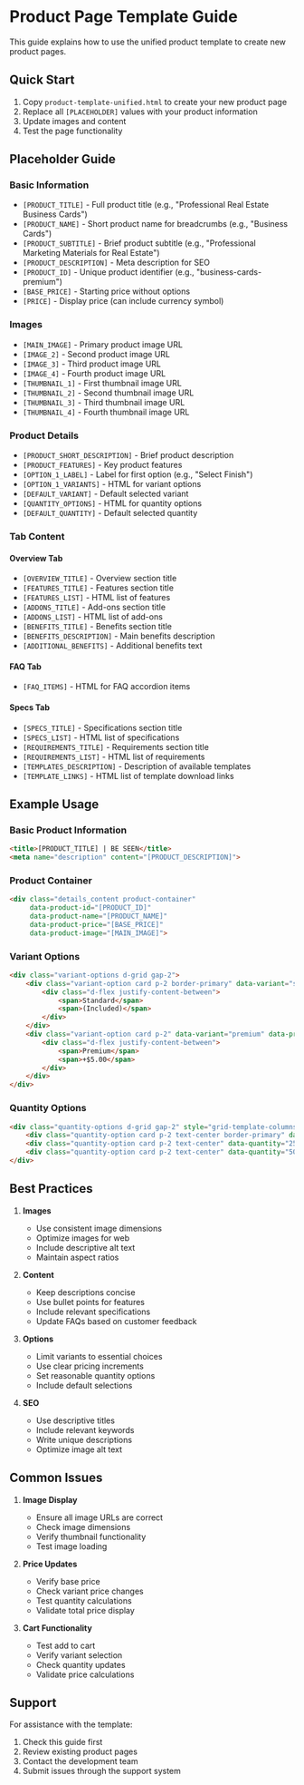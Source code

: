 # Product Page Template Guide

This guide explains how to use the unified product template to create new product pages.

## Quick Start

1. Copy `product-template-unified.html` to create your new product page
2. Replace all `[PLACEHOLDER]` values with your product information
3. Update images and content
4. Test the page functionality

## Placeholder Guide

### Basic Information
- `[PRODUCT_TITLE]` - Full product title (e.g., "Professional Real Estate Business Cards")
- `[PRODUCT_NAME]` - Short product name for breadcrumbs (e.g., "Business Cards")
- `[PRODUCT_SUBTITLE]` - Brief product subtitle (e.g., "Professional Marketing Materials for Real Estate")
- `[PRODUCT_DESCRIPTION]` - Meta description for SEO
- `[PRODUCT_ID]` - Unique product identifier (e.g., "business-cards-premium")
- `[BASE_PRICE]` - Starting price without options
- `[PRICE]` - Display price (can include currency symbol)

### Images
- `[MAIN_IMAGE]` - Primary product image URL
- `[IMAGE_2]` - Second product image URL
- `[IMAGE_3]` - Third product image URL
- `[IMAGE_4]` - Fourth product image URL
- `[THUMBNAIL_1]` - First thumbnail image URL
- `[THUMBNAIL_2]` - Second thumbnail image URL
- `[THUMBNAIL_3]` - Third thumbnail image URL
- `[THUMBNAIL_4]` - Fourth thumbnail image URL

### Product Details
- `[PRODUCT_SHORT_DESCRIPTION]` - Brief product description
- `[PRODUCT_FEATURES]` - Key product features
- `[OPTION_1_LABEL]` - Label for first option (e.g., "Select Finish")
- `[OPTION_1_VARIANTS]` - HTML for variant options
- `[DEFAULT_VARIANT]` - Default selected variant
- `[QUANTITY_OPTIONS]` - HTML for quantity options
- `[DEFAULT_QUANTITY]` - Default selected quantity

### Tab Content
#### Overview Tab
- `[OVERVIEW_TITLE]` - Overview section title
- `[FEATURES_TITLE]` - Features section title
- `[FEATURES_LIST]` - HTML list of features
- `[ADDONS_TITLE]` - Add-ons section title
- `[ADDONS_LIST]` - HTML list of add-ons
- `[BENEFITS_TITLE]` - Benefits section title
- `[BENEFITS_DESCRIPTION]` - Main benefits description
- `[ADDITIONAL_BENEFITS]` - Additional benefits text

#### FAQ Tab
- `[FAQ_ITEMS]` - HTML for FAQ accordion items

#### Specs Tab
- `[SPECS_TITLE]` - Specifications section title
- `[SPECS_LIST]` - HTML list of specifications
- `[REQUIREMENTS_TITLE]` - Requirements section title
- `[REQUIREMENTS_LIST]` - HTML list of requirements
- `[TEMPLATES_DESCRIPTION]` - Description of available templates
- `[TEMPLATE_LINKS]` - HTML list of template download links

## Example Usage

### Basic Product Information
```html
<title>[PRODUCT_TITLE] | BE SEEN</title>
<meta name="description" content="[PRODUCT_DESCRIPTION]">
```

### Product Container
```html
<div class="details_content product-container" 
     data-product-id="[PRODUCT_ID]"
     data-product-name="[PRODUCT_NAME]"
     data-product-price="[BASE_PRICE]" 
     data-product-image="[MAIN_IMAGE]">
```

### Variant Options
```html
<div class="variant-options d-grid gap-2">
    <div class="variant-option card p-2 border-primary" data-variant="standard" data-price-change="0">
        <div class="d-flex justify-content-between">
            <span>Standard</span>
            <span>(Included)</span>
        </div>
    </div>
    <div class="variant-option card p-2" data-variant="premium" data-price-change="5">
        <div class="d-flex justify-content-between">
            <span>Premium</span>
            <span>+$5.00</span>
        </div>
    </div>
</div>
```

### Quantity Options
```html
<div class="quantity-options d-grid gap-2" style="grid-template-columns: repeat(auto-fill, minmax(80px, 1fr));">
    <div class="quantity-option card p-2 text-center border-primary" data-quantity="100">100</div>
    <div class="quantity-option card p-2 text-center" data-quantity="250">250</div>
    <div class="quantity-option card p-2 text-center" data-quantity="500">500</div>
</div>
```

## Best Practices

1. **Images**
   - Use consistent image dimensions
   - Optimize images for web
   - Include descriptive alt text
   - Maintain aspect ratios

2. **Content**
   - Keep descriptions concise
   - Use bullet points for features
   - Include relevant specifications
   - Update FAQs based on customer feedback

3. **Options**
   - Limit variants to essential choices
   - Use clear pricing increments
   - Set reasonable quantity options
   - Include default selections

4. **SEO**
   - Use descriptive titles
   - Include relevant keywords
   - Write unique descriptions
   - Optimize image alt text

## Common Issues

1. **Image Display**
   - Ensure all image URLs are correct
   - Check image dimensions
   - Verify thumbnail functionality
   - Test image loading

2. **Price Updates**
   - Verify base price
   - Check variant price changes
   - Test quantity calculations
   - Validate total price display

3. **Cart Functionality**
   - Test add to cart
   - Verify variant selection
   - Check quantity updates
   - Validate price calculations

## Support

For assistance with the template:
1. Check this guide first
2. Review existing product pages
3. Contact the development team
4. Submit issues through the support system 